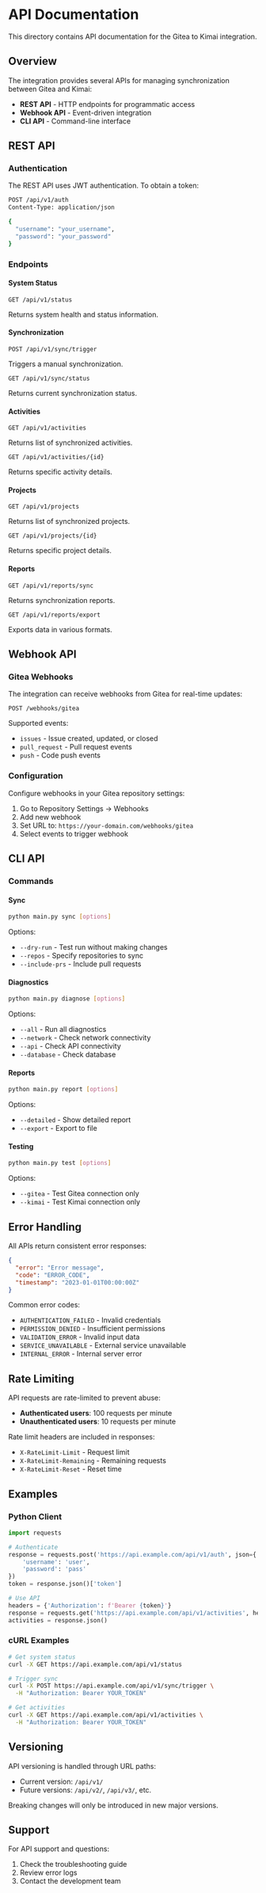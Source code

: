 # API Documentation

This directory contains API documentation for the Gitea to Kimai integration.

## Overview

The integration provides several APIs for managing synchronization between Gitea and Kimai:

- **REST API** - HTTP endpoints for programmatic access
- **Webhook API** - Event-driven integration
- **CLI API** - Command-line interface

## REST API

### Authentication

The REST API uses JWT authentication. To obtain a token:

```bash
POST /api/v1/auth
Content-Type: application/json

{
  "username": "your_username",
  "password": "your_password"
}
```

### Endpoints

#### System Status
```
GET /api/v1/status
```

Returns system health and status information.

#### Synchronization
```
POST /api/v1/sync/trigger
```

Triggers a manual synchronization.

```
GET /api/v1/sync/status
```

Returns current synchronization status.

#### Activities
```
GET /api/v1/activities
```

Returns list of synchronized activities.

```
GET /api/v1/activities/{id}
```

Returns specific activity details.

#### Projects
```
GET /api/v1/projects
```

Returns list of synchronized projects.

```
GET /api/v1/projects/{id}
```

Returns specific project details.

#### Reports
```
GET /api/v1/reports/sync
```

Returns synchronization reports.

```
GET /api/v1/reports/export
```

Exports data in various formats.

## Webhook API

### Gitea Webhooks

The integration can receive webhooks from Gitea for real-time updates:

```
POST /webhooks/gitea
```

Supported events:
- `issues` - Issue created, updated, or closed
- `pull_request` - Pull request events
- `push` - Code push events

### Configuration

Configure webhooks in your Gitea repository settings:

1. Go to Repository Settings → Webhooks
2. Add new webhook
3. Set URL to: `https://your-domain.com/webhooks/gitea`
4. Select events to trigger webhook

## CLI API

### Commands

#### Sync
```bash
python main.py sync [options]
```

Options:
- `--dry-run` - Test run without making changes
- `--repos` - Specify repositories to sync
- `--include-prs` - Include pull requests

#### Diagnostics
```bash
python main.py diagnose [options]
```

Options:
- `--all` - Run all diagnostics
- `--network` - Check network connectivity
- `--api` - Check API connectivity
- `--database` - Check database

#### Reports
```bash
python main.py report [options]
```

Options:
- `--detailed` - Show detailed report
- `--export` - Export to file

#### Testing
```bash
python main.py test [options]
```

Options:
- `--gitea` - Test Gitea connection only
- `--kimai` - Test Kimai connection only

## Error Handling

All APIs return consistent error responses:

```json
{
  "error": "Error message",
  "code": "ERROR_CODE",
  "timestamp": "2023-01-01T00:00:00Z"
}
```

Common error codes:
- `AUTHENTICATION_FAILED` - Invalid credentials
- `PERMISSION_DENIED` - Insufficient permissions
- `VALIDATION_ERROR` - Invalid input data
- `SERVICE_UNAVAILABLE` - External service unavailable
- `INTERNAL_ERROR` - Internal server error

## Rate Limiting

API requests are rate-limited to prevent abuse:

- **Authenticated users**: 100 requests per minute
- **Unauthenticated users**: 10 requests per minute

Rate limit headers are included in responses:
- `X-RateLimit-Limit` - Request limit
- `X-RateLimit-Remaining` - Remaining requests
- `X-RateLimit-Reset` - Reset time

## Examples

### Python Client

```python
import requests

# Authenticate
response = requests.post('https://api.example.com/api/v1/auth', json={
    'username': 'user',
    'password': 'pass'
})
token = response.json()['token']

# Use API
headers = {'Authorization': f'Bearer {token}'}
response = requests.get('https://api.example.com/api/v1/activities', headers=headers)
activities = response.json()
```

### cURL Examples

```bash
# Get system status
curl -X GET https://api.example.com/api/v1/status

# Trigger sync
curl -X POST https://api.example.com/api/v1/sync/trigger \
  -H "Authorization: Bearer YOUR_TOKEN"

# Get activities
curl -X GET https://api.example.com/api/v1/activities \
  -H "Authorization: Bearer YOUR_TOKEN"
```

## Versioning

API versioning is handled through URL paths:

- Current version: `/api/v1/`
- Future versions: `/api/v2/`, `/api/v3/`, etc.

Breaking changes will only be introduced in new major versions.

## Support

For API support and questions:

1. Check the troubleshooting guide
2. Review error logs
3. Contact the development team
